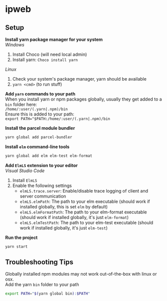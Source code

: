 # ipweb


## Setup
**Install yarn package manager for your system**  
_Windows_  
1. Install Choco (will need local admin)
2. Install yarn: `Choco install yarn`

_Linux_  
1. Check your system's package manager, yarn should be available
2. `yarn <cmd>` (to run stuff)  

**Add `yarn` commands to your path**  
When you install yarn or npm packages globally, usually they get added to a `bin` folder here:  
`/home/:user/(.yarn|.npm)/bin`  
Ensure this is added to your path:  
`export PATH="$PATH:/home/:user/(.yarn|.npm)/bin`

**Install the parcel module bundler**  
```bash
yarn global add parcel-bundler
```  

**Install `elm` command-line tools**  
```bash
yarn global add elm elm-test elm-format
```  

**Add `ElmLS` extension to your editor**  
_Visual Studio Code_  
1. Install `ElmLS`
2. Enable the following settings
   - `elmLS.trace.server`: Enable/disable trace logging of client and server communication
   - `elmLS.elmPath`: The path to your elm executable (should work if installed globally, this is set `elm` by default)
   - `elmLS.elmFormatPath`: The path to your elm-format executable (should work if installed globally, it's just `elm-format`)
   - `elmLS.elmTestPath`: The path to your elm-test executable (should work if installed globally, it's just `elm-test`)

**Run the project**
```bash
yarn start
```  

## Troubleshooting Tips
Globally installed npm modules may not work out-of-the-box with linux or osx.  
Add the yarn `bin` folder to your path  
```bash
export PATH="$(yarn global bin):$PATH"
```
